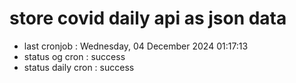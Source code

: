 # store covid daily api as json data

- last cronjob : Wednesday, 04 December 2024 01:17:13
- status og cron : success
- status daily cron : success
      
      